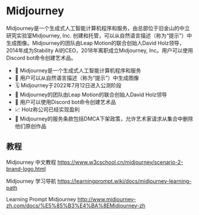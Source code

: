 # Midjourney

Midjourney是一个生成式人工智能计算机程序和服务，由总部位于旧金山的中立研究实验室Midjourney, Inc. 创建和托管，可以从自然语言描述（称为“提示”）中生成图像。Midjourney的团队由Leap Motion的联合创始人David Holz领导，2014年成为Stability AI的CEO，2018年离职成立Midjourney, Inc。用户可以使用Discord bot命令创建艺术品。

- 🤖 Midjourney是一个生成式人工智能计算机程序和服务
- 🌁 用户可以从自然语言描述（称为“提示”）中生成图像
- 🗓️ Midjourney于2022年7月12日进入公测阶段
- 🤵 Midjourney的团队由Leap Motion的联合创始人David Holz领导
- 🎨 用户可以使用Discord bot命令创建艺术品
- 📈 Holz称公司已经实现盈利
- 🚫 Midjourney的服务条款包括DMCA下架政策，允许艺术家请求从集合中删除他们原创作品

## 教程

Midjourney 中文教程 https://www.w3cschool.cn/midjourney/scenario-2-brand-logo.html

Midjourney 学习导航 https://learningprompt.wiki/docs/midjourney-learning-path

Learning Prompt Midjourney http://www.midjourney-zh.com/docs/%E5%85%B3%E4%BA%8EMidjourney-zh